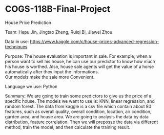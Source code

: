 # COGS-118B-Final-Project
House Price Prediction

Team: 
Hepu Jin,  Jingtao Zheng,  Ruiqi Bi,  Jiawei Zhou

Data in use:
https://www.kaggle.com/c/house-prices-advanced-regression-techniques


Purpose:
	The house evaluation is important in sale. For example, when a person want to sell his house, 
  he can use our predictor to know how much his house is worthed. Also, house sale agents will 
  get the value of a horse automatically after they input the informations.  
  Our models make the sale more Convenient.

Language we use: 
Python

Summary:
	We are going to train some predictors to give us the price of a specific house. 
  The models we want to use is: KNN, linear regression, and random forest. 
  The data from kaggle is a csv file which contain about 80 features, such as overall quality, 
  overall condition, location, air condition, garden area, and house area. 
  We are going to analysis the data by data distribution, feature correlation. 
  Then we will preposse the data via different method, train the model, and then calculate the training result.
